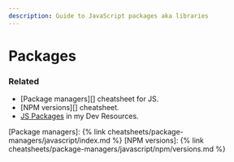 ```yaml
---
description: Guide to JavaScript packages aka libraries
---
```

# Packages


### Related

- [Package managers][] cheatsheet for JS.
- [NPM versions][] cheatsheet.
- [JS Packages](https://michaelcurrin.github.io/dev-resources/resources/javascript/packages/) in my Dev Resources.


[Package managers]: {% link cheatsheets/package-managers/javascript/index.md %}
[NPM versions]: {% link cheatsheets/package-managers/javascript/npm/versions.md %}
